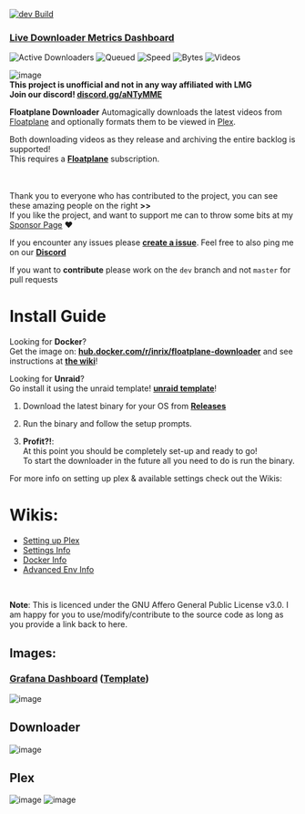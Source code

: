 ﻿[![dev Build](https://github.com/Inrixia/Floatplane-Downloader/actions/workflows/autoBuildDev.yml/badge.svg?branch=dev)](https://github.com/Inrixia/Floatplane-Downloader/actions/workflows/autoBuildDev.yml)<br>

### **[Live Downloader Metrics Dashboard](https://monitor.spookelton.net/public-dashboards/db0aec66747b4950b01b128916eb737e)**

![Active Downloaders](https://img.shields.io/badge/dynamic/json?url=https%3A%2F%2Fprometheus.spookelton.net%2Fapi%2Fv1%2Fquery%3Fquery%3Dcount(instance)&query=data.result%5B0%5D.value%5B1%5D&label=Active%20Downloaders&color=rgb(115%2C%20191%2C%20105)) ![Queued](https://img.shields.io/badge/dynamic/json?url=https%3A%2F%2Fprometheus.spookelton.net%2Fapi%2Fv1%2Fquery%3Fquery%3Dsum(queued)&query=data.result%5B0%5D.value%5B1%5D&label=Queued&color=rgb(255%2C%20152%2C%2048)) ![Speed](https://img.shields.io/badge/dynamic/json?url=https%3A%2F%2Ftinyurl.com%2Fy2xksyyu&query=data.result%5B0%5D.value%5B1%5D&suffix=%20mb%2Fs&label=Current%20Speed&color=rgb(242%2C%2073%2C%2092)) ![Bytes](https://img.shields.io/badge/dynamic/json?url=https%3A//tinyurl.com/bddawdt9&query=data.result%5B0%5D.value%5B1%5D&suffix=%20TB&label=Bytes&color=rgb(184%2C%20119%2C%20217)) ![Videos](https://img.shields.io/badge/dynamic/json?url=https%3A//tinyurl.com/bdfmxjnw&query=data.result%5B0%5D.value%5B1%5D&label=Videos)

![image](https://user-images.githubusercontent.com/6373693/115112327-2b69b680-9fd9-11eb-8239-45b30219f705.png)<br>
**This project is unofficial and not in any way affiliated with LMG**<br>
**Join our discord! [discord.gg/aNTyMME](https://discord.gg/aNTyMME)**
<br>

**Floatplane Downloader** Automagically downloads the latest videos from [Floatplane](https://floatplane.com) and optionally formats them to be viewed in [Plex](https://www.plex.tv/).

Both downloading videos as they release and archiving the entire backlog is supported!<br>
This requires a **[Floatplane](http://floatplane.com)** subscription.<br>

<br><br>
Thank you to everyone who has contributed to the project, you can see these amazing people on the right **>>**<br>
If you like the project, and want to support me can to throw some bits at my [Sponsor Page](https://github.com/sponsors/Inrixia) ❤️
<br>

If you encounter any issues please **[create a issue](https://github.com/Inrixia/Floatplane-Downloader/issues/new)**. Feel free to also ping me on our **[Discord](https://discord.gg/aNTyMME)**
<br>

If you want to **contribute** please work on the `dev` branch and not `master` for pull requests

# Install Guide

Looking for **Docker**?<br>
Get the image on: **[hub.docker.com/r/inrix/floatplane-downloader](https://hub.docker.com/r/inrix/floatplane-downloader)** and see instructions at **[the wiki](https://github.com/Inrixia/Floatplane-Downloader/blob/master/wiki/docker.md)**!

Looking for **Unraid**?<br>
Go install it using the unraid template! [**unraid template**](https://unraid.net/community/apps?q=floatplane#r)!

1. Download the latest binary for your OS from **[Releases](https://github.com/Inrixia/Floatplane-PlexDownloader/releases)**<br>

2. Run the binary and follow the setup prompts.<br>

3. **Profit?!**:<br>
   At this point you should be completely set-up and ready to go!<br>
   To start the downloader in the future all you need to do is run the binary.
   <br>

For more info on setting up plex & available settings check out the Wikis:

# Wikis:

- [Setting up Plex](https://github.com/Inrixia/Floatplane-PlexDownloader/blob/master/wiki/plex.md)
- [Settings Info](https://github.com/Inrixia/Floatplane-Downloader/blob/master/wiki/settings.md)
- [Docker Info](https://github.com/Inrixia/Floatplane-Downloader/blob/master/wiki/docker.md)
- [Advanced Env Info](https://github.com/Inrixia/Floatplane-Downloader/blob/master/wiki/advenv.md)
<br>

**Note**: This is licenced under the GNU Affero General Public License v3.0. I am happy for you to use/modify/contribute to the source code as long as you provide a link back to here.
<br>

## Images:
### **[Grafana Dashboard](https://monitor.spookelton.net/public-dashboards/db0aec66747b4950b01b128916eb737e) ([Template](https://github.com/Inrixia/Floatplane-Downloader/blob/dev/wiki/grafana.json))**
![image](https://github.com/Inrixia/Floatplane-Downloader/assets/6373693/825038d9-ecd4-437a-bd54-74476415c430)
## Downloader
![image](https://user-images.githubusercontent.com/6373693/115110440-8d252300-9fcf-11eb-92a0-a813fcfcc632.png)
## Plex
![image](https://user-images.githubusercontent.com/6373693/115112389-69ff7100-9fd9-11eb-92e2-b83c3241627b.png)
![image](https://user-images.githubusercontent.com/6373693/115112394-6e2b8e80-9fd9-11eb-9c3d-ecaa3f87eb16.png)
